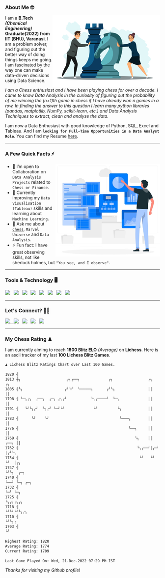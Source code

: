 ### About Me 🤓
<img align="right" alt="Coding" width="350" src="https://github.com/Laxman-Lakhan/Laxman-Lakhan/blob/master/Assets/Chess_Vector.jpg">   

I am a **B.Tech** _**(Chemical Engineering)**_ **Graduate(2022) from IIT (BHU), Varanasi**. I am a problem solver, and figuring out the better way of doing things keeps me going. I am fascinated by the way one can make data-driven decisions using Data Science. 

_I am a Chess enthusiast and I have been playing chess for over a decade. I came to know Data Analysis in the curiosity of figuring out the probability of me winning the (n+1)th game in chess if I have already won n games in a row. In finding the answer to this question I learn many python libraries (pandas, matplotlib, NumPy, scikit-learn, etc.) and Data Analysis Techniques to extract, clean and analyse the data._

I am now a Data Enthusiast with good knowledge of Python, SQL, Excel and Tableau. And I am **`looking for Full-Time Opportunities in a Data Analyst Role`**. You can find my Resume
 [here](https://drive.google.com/file/d/1UIOoogRLj5eGQFQBkuvMmTISZVdl2Ok7/view?usp=sharing).


---

### A Few Quick Facts ⚡️
<img align="right" alt="Coding" width="340" src="https://github.com/Laxman-Lakhan/Laxman-Lakhan/blob/master/Assets/Data_Vector.jpg">   

- 🤝 I’m open to Collaboration on `Data Analysis Projects` related to `Chess or Finance`.
- 📖 Currently improving my `Data Visualisation (Tableau)` skills and learning about `Machine Learning`.
- 💬 Ask me about [`Chess`](https://lichess.org/@/YourKingIsInDanger), `Marvel Universe` and `Data Analysis`.
- ⚡️ Fun fact: I have great observing skills, not like sherlock holmes, but `"You see, and I observe"`.

---
### Tools & Technology 🖥

<img src="https://img.shields.io/badge/Python-white?logo=Python&logoColor=ColorName&style=ShieldStyle" /> &nbsp;
<img src="https://img.shields.io/badge/MySQL-white?logo=MySQL&logoColor=ColorName&style=ShieldStyle" /> &nbsp;
<img src="https://img.shields.io/badge/Tableau-white?logo=Tableau&logoColor=ColorName&style=ShieldStyle" /> &nbsp;
<img src="https://img.shields.io/badge/Excel-white?logo=Microsoft+Excel&logoColor=196F3D&style=ShieldStyle" /> &nbsp;
<img src="https://img.shields.io/badge/Jupyter-white?logo=Jupyter&logoColor=ColorName&style=ShieldStyle" /> &nbsp;
<img src="https://img.shields.io/badge/pandas-white?logo=Pandas&logoColor=000080&style=ShieldStyle" /> &nbsp;
<img src="https://img.shields.io/badge/numpy-white?logo=Numpy&logoColor=85C1E9&style=ShieldStyle" /> &nbsp;
<img src="https://img.shields.io/badge/scikit learn-white?logo=Scikit+Learn&logoColor=ColorName&style=ShieldStyle" /> &nbsp;



---

### Let's Connect? 🫳🏻

<a href="mailto:laxmansingh.lakhan@gmail.com"> <img src="https://img.icons8.com/fluent/48/000000/gmail.png" width="3.5%"/> &nbsp;
[<img src="https://img.icons8.com/color/48/000000/linkedin.png" width="3.5%"/>](https://www.linkedin.com/in/laxman-lakhan/)  &nbsp;
[<img src="https://img.icons8.com/fluent/48/000000/facebook-new.png" width="3.5%"/>](https://www.facebook.com/s.laxmanlakhan/)  &nbsp;
[<img src="https://img.icons8.com/fluent/48/000000/instagram-new.png" width="3.5%"/>](https://www.instagram.com/laxman.lakhan/)  &nbsp;
[<img src="https://img.icons8.com/color/48/000000/twitter.png" width="3.5%"/>](https://twitter.com/laxman__lakhan)  &nbsp;

 ---
  
### My Chess Rating ♟
  
I am currently aiming to reach **1800 Blitz ELO** *(Average)* on **Lichess**. Here is an ascii tracker of my last **100 Lichess Blitz Games**.

  ```
  ♟︎ 𝙻𝚒𝚌𝚑𝚎𝚜𝚜 𝙱𝚕𝚒𝚝𝚣 𝚁𝚊𝚝𝚒𝚗𝚐𝚜 𝙲𝚑𝚊𝚛𝚝 𝚘𝚟𝚎𝚛 𝙻𝚊𝚜𝚝 𝟷00 𝙶𝚊𝚖𝚎𝚜.
  
1820 ┤
1813 ┼╮                     ╭╮╭──╮             ╭╮                ╭╮       ╭╮
1805 ┤╰╮                   ╭╯╰╯  ╰─────╮      ╭╯╰╮               ││       ││
1798 ┤ ╰─╮╭╮  ╭──╮  ╭─╮ ╭╮╭╯           ╰╮╭────╯  ╰─╮             ││       ││
1791 ┤   ╰╯╰╮╭╯  ╰╮╭╯ ╰─╯╰╯             ╰╯         ╰╮            ││       ││
1783 ┤      ╰╯    ╰╯                                ╰───╮        ││       ││
1776 ┤                                                  ╰──╮     ││       ││
1769 ┤                                                     ╰╮    ││  ╭──╮ ││
1762 ┤                                                      ╰╮╭──╯│╭─╯  │╭╯╰╮
1754 ┤                                                       ╰╯   ╰╯    ╰╯  │╭╮
1747 ┤                                                                      ╰╯╰╮  ╭─╮
1740 ┤                                                                         ╰──╯ ╰─╮ ╭─╮
1732 ┤                                                                                ╰─╯ ╰─╮
1725 ┤                                                                                      ╰╮╭╮╭╮╭╮
1718 ┤                                                                                       ╰╯╰╯╰╯╰╮╭╮
1710 ┤                                                                                              ╰╯╰╮╭
1703 ┤                                                                                                 ╰╯ 

Highest Rating: 1820
Average Rating: 1774
Current Rating: 1709 

Last Game Played On: Wed, 21-Dec-2022 07:29 PM IST
  ```
  
  
*Thanks for visiting my Github profile!*
